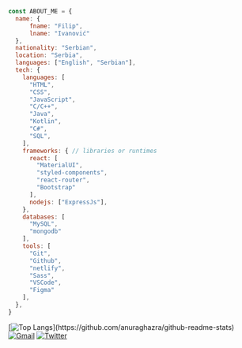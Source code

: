 ```js
const ABOUT_ME = {
  name: {
      fname: "Filip",
      lname: "Ivanović"
  },
  nationality: "Serbian",
  location: "Serbia",
  languages: ["English", "Serbian"],
  tech: {
    languages: [
      "HTML",
      "CSS",
      "JavaScript",
      "C/C++",
      "Java",
      "Kotlin",
      "C#",
      "SQL",
    ],
    frameworks: { // libraries or runtimes
      react: [
        "MaterialUI", 
        "styled-components",
        "react-router", 
        "Bootstrap"
      ],
      nodejs: ["ExpressJs"],
    },
    databases: [
      "MySQL", 
      "mongodb"
    ],
    tools: [
      "Git", 
      "Github", 
      "netlify", 
      "Sass", 
      "VSCode",
      "Figma"
    ],
  },
}
```
[![Top Langs](https://github-readme-stats.vercel.app/api/top-langs/?username=alkanoidev&layout=compact&langs_count=10&theme=react&hide_border=true&exclude_repo=map-generator,')](https://github.com/anuraghazra/github-readme-stats)  
[![Gmail](https://img.shields.io/badge/Gmail-D14836?style=for-the-badge&logo=gmail&logoColor=white)](mailto:admin@cloudhadoop.com)
[![Twitter](https://img.shields.io/badge/Twitter-1DA1F2?style=for-the-badge&logo=twitter&logoColor=white)](https://twitter.com/alkanoidev)
